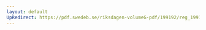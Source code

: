 ```yaml
---
layout: default
UpRedirect: https://pdf.swedeb.se/riksdagen-volumeG-pdf/199192/reg_199192/reg_199192_0069.pdf
---
```

